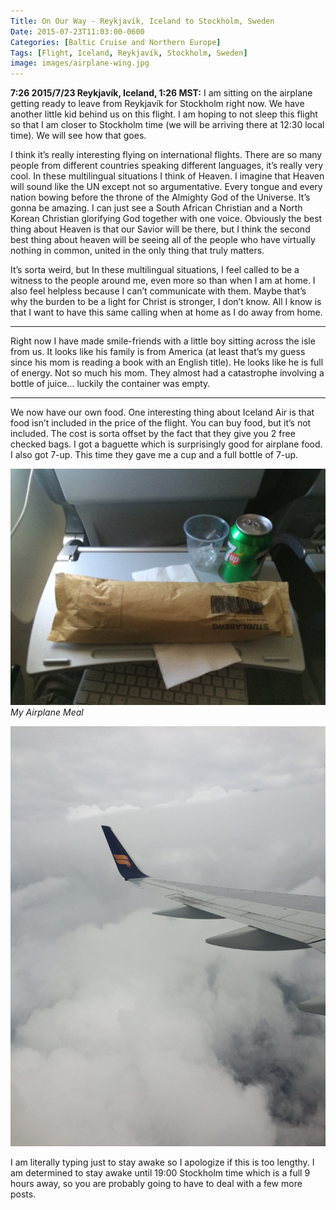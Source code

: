 ```yaml
---
Title: On Our Way - Reykjavík, Iceland to Stockholm, Sweden
Date: 2015-07-23T11:03:00-0600
Categories: [Baltic Cruise and Northern Europe]
Tags: [Flight, Iceland, Reykjavík, Stockholm, Sweden]
image: images/airplane-wing.jpg
---
```


**7:26 2015/7/23 Reykjavík, Iceland, 1:26 MST:** I am sitting on the airplane
getting ready to leave from Reykjavík for Stockholm right now.  We have another
little kid behind us on this flight. I am hoping to not sleep this flight so
that I am closer to Stockholm time (we will be arriving there at 12:30 local
time). We will see how that goes.

I think it’s really interesting flying on international flights. There are so
many people from different countries speaking different languages, it’s really
very cool. In these multilingual situations I think of Heaven. I imagine that
Heaven will sound like the UN except not so argumentative. Every tongue and
every nation bowing before the throne of the Almighty God of the Universe. It’s
gonna be amazing. I can just see a South African Christian and a North Korean
Christian glorifying God together with one voice. Obviously the best thing about
Heaven is that our Savior will be there, but I think the second best thing about
heaven will be seeing all of the people who have virtually nothing in common,
united in the only thing that truly matters.

It’s sorta weird, but In these multilingual situations, I feel called to be a
witness to the people around me, even more so than when I am at home. I also
feel helpless because I can’t communicate with them. Maybe that’s why the burden
to be a light for Christ is stronger, I don’t know. All I know is that I want to
have this same calling when at home as I do away from home.

------------------------------------------------------------------------

Right now I have made smile-friends with a little boy sitting across the isle
from us. It looks like his family is from America (at least that’s my guess
since his mom is reading a book with an English title). He looks like he is full
of energy. Not so much his mom. They almost had a catastrophe involving a bottle
of juice… luckily the container was empty.

------------------------------------------------------------------------

We now have our own food. One interesting thing about Iceland Air is that food
isn’t included in the price of the flight. You can buy food, but it’s not
included. The cost is sorta offset by the fact that they give you 2 free checked
bags. I got a baguette which is surprisingly good for airplane food. I also got
7-up. This time they gave me a cup and a full bottle of 7-up.

[![](./images/airplane-meal.jpg)](./images/airplane-meal.jpg)
*My Airplane Meal*

[![](./images/airplane-wing.jpg)](./images/airplane-wing.jpg)

I am literally typing just to stay awake so I apologize if this is too lengthy.
I am determined to stay awake until 19:00 Stockholm time which is a full 9 hours
away, so you are probably going to have to deal with a few more posts.
